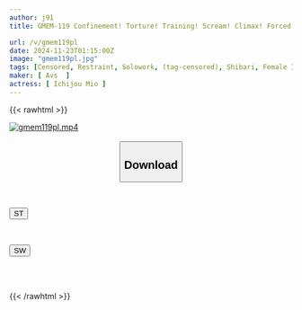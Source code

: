 ```yaml
---
author: j91
title: GMEM-119 Confinement! Torture! Training! Scream! Climax! Forced Orgasm Scream Torture Training Dangerous Runaway Pleasure Elite Undercover Investigator Too Dangerous Continuous Orgasm Mental Breakdown Hell Ichijo Mio

url: /v/gmem119pl
date: 2024-11-23T01:15:00Z
image: "gmem119pl.jpg"
tags: [Censored, Restraint, Solowork, (tag-censored), Shibari, Female Investigator	]
maker: [ Avs  ]
actress: [ Ichijou Mio ]
---
```



{{< rawhtml >}}

<div class="video" data-videoid="kKPWXY9BbdIOzkx">
    <a href="javascript:;">
        <img src="/v/gmem119pl/gmem119pl.jpg" width="WIDTH" height="HEIGHT" alt="gmem119pl.mp4" loading="lazy">
    </a>
</div>

<script type="text/javascript" src="https://j91.asia/asset/on-demand-st.js"></script>

<br>
  <link rel="stylesheet" href="https://j91.asia/asset/bs5.css">
  
  <center>
  <button class="btn btn-primary" type="button" data-bs-toggle="collapse" data-bs-target=".multi-collapse" aria-expanded="false" aria-controls="multiCollapseExample1 multiCollapseExample2"><h2>Download</h2></button></center>
</p>
<div class="row">
  <div class="col">
    <div class="collapse multi-collapse" id="multiCollapseExample1">
      <div class="card card-body">
	      	      <br>
<div class="buttons">  
<p><a href="/v/gmem119pl/st.html" target="_blank"><button class="btn-hover color-3"><i class="fa fa-download"></i> ST</button></a></p></div>
    </div>
  </div>
</div>
  <div class="col">
    <div class="collapse multi-collapse" id="multiCollapseExample2">
      <div class="card card-body">
	      <br>
<div class="buttons">
<p><a href="/v/gmem119pl/sw.html" target="_blank"><button class="btn-hover color-2"><i class="fa fa-download"></i> SW</button></a></p></div>
<br><br>
      </div>
    </div>
  </div>
</div>

{{< /rawhtml >}}